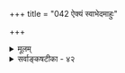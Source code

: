 +++
title = "042 ऐक्यं स्वाभेदमाहुः"

+++
<details><summary>मूलम्</summary>

ऐक्यं स्वाभेदमाहुः कतिचन न भिदाऽस्त्येकमेवेति दृष्टेर्भेदादृष्ट्यैक्यमोहस्तदिति च वचनं तत्रतत्राभ्युपेतम् ।  
अन्ये त्वेतत्स्वसत्त्वं विदुरितरसमुच्चित्यवस्थानुवृत्तं तत्पक्षेऽपि स्वरूपादधिकमिदमिह द्वित्वमोहादिसिद्धेः ॥ ४२ ॥
</details>

<details><summary>सर्वाङ्कषटीका - ४२</summary>

I 

एकत्वविषये प्रकृतोपयोगिमतभेदं वर्णयति – ऐक्यमित्यादि । ऐक्यम् **स्वाभेदम्** = **स्वतादात्म्यम्** = स्वस्मिन् भेदाभावरूपम् **कतिचन** = निर्विशेषवादिनः आहुः । स्वस्मिन् विशेषाङ्गीकारे आधाराधेयभावकृतो भेद आगच्छति । अतश्च भेदाभावः, सजातीयविजातीयस्वगतभेदाभावः । अत एवाखण्डं ब्रह्मकमेव परिशिष्यते । तत्र प्रमाणम् - न भिदा **अस्ति** = 'नेह नानास्ति किञ्चन', **एकमेव** = 'एकमेवाद्वितीयम्' इति **दृष्टेः** = श्रुतेः, वैदिकः खलु वेदचक्षुः । न केवलं वेदे, लोकेऽपि । **तत्** = तस्मादेव भेदादृष्ट्या ऐक्यमोह **:** = ' परस्परं भेदादर्शनात् ऐक्यभ्रमो जातः' इति च वचनम् तत्र तत्र लोके **अभ्युपेतम्** = सर्वैरङ्गीकृतम् । अतः ऐक्यम् अखण्डत्वरूपभेदाभाव एवेति ब्रह्मणः अखण्डत्वसिद्ध्या निर्विशेषत्व- सिद्धिरित्यभिप्रयन्ति ॥ 

अन्ये **तु** = सविशेषवादिनस्तु **एतत्** = एकत्वम् **इतरसमुच्चित्त्यवस्थानुवृत्तम्** = **इतरस्य** = विशेषणस्य **समुच्चितिः** = **समुच्चयः** = वैशिष्ट्यम्, एतादृश्यामपि अवस्थायामनुवृत्तम् **स्वसत्त्वम्** = स्वस्वरूपसत्तारूपम्, 



403. 

730 

[ ऐक्ये विशेषप्रदर्शनम् ] 

अन्यद् गृह्णात्यभिज्ञा; तदिदमिति पुनः प्रत्यभिज्ञाऽन्यदैक्यं 

कालक्षेत्रादिभेदग्रहजनितभिदाभ्रान्तिशान्तिस्ततः स्यात् । 

मोहस्तत्रैकताधीर्ज्वलन इव भवेत् प्रत्यभिज्ञात्वतश्चेत् 

स्वव्यघातोऽनुमायाः; भ्रम इह निखिला स्यादभिज्ञाऽपि तद्वत् ॥43॥ 

तद्व्यक्तित्वरूपमिति यावत्, तादृशम् विदुः । इदं च तद्व्यक्तित्वं समुदायगतप्रत्येकवस्तुषु भवेत् । विशिष्टे वस्तुनि विशेषणविशेष्ययोः प्रत्येकं तव्यक्तित्वमपि वर्तत एव । वटबीजदृष्टान्तप्रदर्शनेनेदं स्पष्टीक्रियते छान्दोग्ये । निर्विशेषाज्जगदुत्पत्तिर्न स्यादित्येतदर्थमेव 'कथमसतस्सज्जायेत' इति सत एव सत उत्पत्तिः प्रतिपाद्यत इत्यादिकं सर्वं स्पष्टं वर्तते । अस्य विचारस्य विस्तरस्तु नायकसर एव गतः । एकत्वसंख्याविचारप्रसक्त्या पक्षद्वयसंमतमेकत्वस्वरूपमत्र प्रादर्शि । तर्हि निष्कर्षः क इत्यत्र- **तत्पक्षेऽपि** = निर्विशेषपक्षेऽपि **इह** = विशेष्ये **द्वित्वमोहादिसिद्धेः** = द्वित्वभ्रमसंशयविचारादिदर्शनात् स्वरूप एषामभावात् **इदम्** =एकत्वम् **स्वरूपात्** = वस्तुस्वरूपात् **अधिकम्** = अतिरिक्तमेव ॥ 

विचारो यत्र नैव स्यात् तत्र तत्स्याद्यथा तथा । विचारः प्रसरेद्यत्र तत्र सर्वं सधर्मकम् ॥ सृष्टिमूलस्य विषये मुधा चर्चा तु वर्धते । नोपादानं निर्विशेषं भवेन्नैवात्र संशयः ॥ अत्र प्रदर्शितं स्पष्टं वटबीजनिदर्शनम् । यदि बीजं निर्विशेषं न किञ्चन ततो भवेत् ॥ अथवा निखिलं तस्मात् भवेन्नैव व्यवस्थितिः । सर्वं विचारितं पूर्वं वर्ज्यते पिष्टपेषणम् । एतस्योपरि तत्त्वं तु तपसैवाधिगम्यताम् । त्यज्यतां च वृथा चर्चा रक्षतान्नो हरिस्सदा ॥ ४२ ॥
</details>
